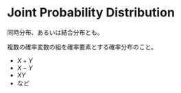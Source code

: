 # Joint Probability Distribution

同時分布、あるいは結合分布とも。

複数の確率変数の組を確率要素とする確率分布のこと。

- $X+Y$
- $X-Y$
- $XY$
- など
